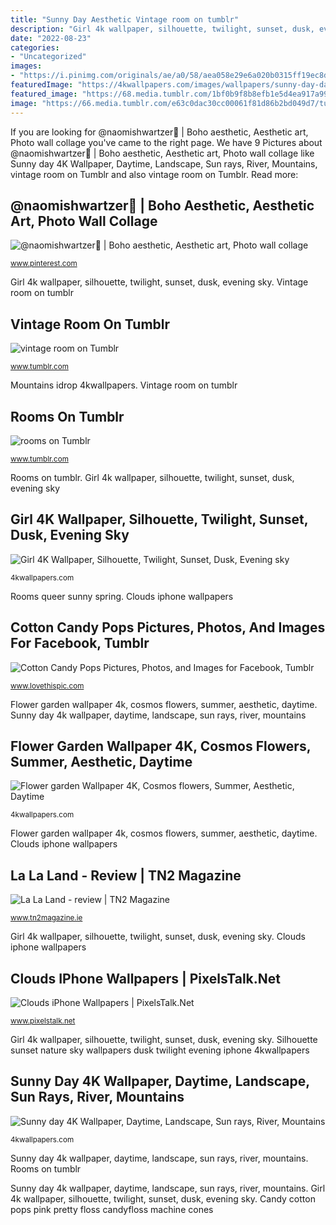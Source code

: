 ```yaml
---
title: "Sunny Day Aesthetic Vintage room on tumblr"
description: "Girl 4k wallpaper, silhouette, twilight, sunset, dusk, evening sky"
date: "2022-08-23"
categories:
- "Uncategorized"
images:
- "https://i.pinimg.com/originals/ae/a0/58/aea058e29e6a020b0315ff19ec8d7e80.jpg"
featuredImage: "https://4kwallpapers.com/images/wallpapers/sunny-day-daytime-landscape-sun-rays-river-mountains-5k-8k-1080x2400-572.jpg"
featured_image: "https://68.media.tumblr.com/1bf0b9f8b8efb1e5d4ea917a9924940f/tumblr_mrqpwe71ty1sc222qo1_400.jpg"
image: "https://66.media.tumblr.com/e63c0dac30cc00061f81d86b2bd049d7/tumblr_pqt2npCEAZ1tygycn_1280.jpg"
---
```


If you are looking for @naomishwartzer🌻 | Boho aesthetic, Aesthetic art, Photo wall collage you've came to the right page. We have 9 Pictures about @naomishwartzer🌻 | Boho aesthetic, Aesthetic art, Photo wall collage like Sunny day 4K Wallpaper, Daytime, Landscape, Sun rays, River, Mountains, vintage room on Tumblr and also vintage room on Tumblr. Read more:

## @naomishwartzer🌻 | Boho Aesthetic, Aesthetic Art, Photo Wall Collage

![@naomishwartzer🌻 | Boho aesthetic, Aesthetic art, Photo wall collage](https://i.pinimg.com/originals/ae/a0/58/aea058e29e6a020b0315ff19ec8d7e80.jpg "Cotton candy pops pictures, photos, and images for facebook, tumblr")

<small>www.pinterest.com</small>

Girl 4k wallpaper, silhouette, twilight, sunset, dusk, evening sky. Vintage room on tumblr

## Vintage Room On Tumblr

![vintage room on Tumblr](https://68.media.tumblr.com/1bf0b9f8b8efb1e5d4ea917a9924940f/tumblr_mrqpwe71ty1sc222qo1_400.jpg "Land film tn2 magazine")

<small>www.tumblr.com</small>

Mountains idrop 4kwallpapers. Vintage room on tumblr

## Rooms On Tumblr

![rooms on Tumblr](https://66.media.tumblr.com/e63c0dac30cc00061f81d86b2bd049d7/tumblr_pqt2npCEAZ1tygycn_1280.jpg "Rooms on tumblr")

<small>www.tumblr.com</small>

Rooms on tumblr. Girl 4k wallpaper, silhouette, twilight, sunset, dusk, evening sky

## Girl 4K Wallpaper, Silhouette, Twilight, Sunset, Dusk, Evening Sky

![Girl 4K Wallpaper, Silhouette, Twilight, Sunset, Dusk, Evening sky](https://4kwallpapers.com/images/wallpapers/girl-silhouette-twilight-sunset-dusk-evening-sky-1242x2688-333.jpg "Candy cotton pops pink pretty floss candyfloss machine cones")

<small>4kwallpapers.com</small>

Rooms queer sunny spring. Clouds iphone wallpapers

## Cotton Candy Pops Pictures, Photos, And Images For Facebook, Tumblr

![Cotton Candy Pops Pictures, Photos, and Images for Facebook, Tumblr](http://www.lovethispic.com/uploaded_images/44248-Cotton-Candy-Pops.jpg "Clouds iphone wallpapers")

<small>www.lovethispic.com</small>

Flower garden wallpaper 4k, cosmos flowers, summer, aesthetic, daytime. Sunny day 4k wallpaper, daytime, landscape, sun rays, river, mountains

## Flower Garden Wallpaper 4K, Cosmos Flowers, Summer, Aesthetic, Daytime

![Flower garden Wallpaper 4K, Cosmos flowers, Summer, Aesthetic, Daytime](https://4kwallpapers.com/images/wallpapers/flower-garden-cosmos-flowers-summer-aesthetic-daytime-5k-1920x1080-1234.jpg "Candy cotton pops pink pretty floss candyfloss machine cones")

<small>4kwallpapers.com</small>

Flower garden wallpaper 4k, cosmos flowers, summer, aesthetic, daytime. Clouds iphone wallpapers

## La La Land - Review | TN2 Magazine

![La La Land - review | TN2 Magazine](https://www.tn2magazine.ie/wp-content/uploads/2017/01/la-la-land.jpg "Land film tn2 magazine")

<small>www.tn2magazine.ie</small>

Girl 4k wallpaper, silhouette, twilight, sunset, dusk, evening sky. Clouds iphone wallpapers

## Clouds IPhone Wallpapers | PixelsTalk.Net

![Clouds iPhone Wallpapers | PixelsTalk.Net](https://www.pixelstalk.net/wp-content/uploads/2016/10/Puffy-White-Clouds-iphone-wallpaper.jpg "Cotton candy pops pictures, photos, and images for facebook, tumblr")

<small>www.pixelstalk.net</small>

Girl 4k wallpaper, silhouette, twilight, sunset, dusk, evening sky. Silhouette sunset nature sky wallpapers dusk twilight evening iphone 4kwallpapers

## Sunny Day 4K Wallpaper, Daytime, Landscape, Sun Rays, River, Mountains

![Sunny day 4K Wallpaper, Daytime, Landscape, Sun rays, River, Mountains](https://4kwallpapers.com/images/wallpapers/sunny-day-daytime-landscape-sun-rays-river-mountains-5k-8k-1080x2400-572.jpg "Vintage room on tumblr")

<small>4kwallpapers.com</small>

Sunny day 4k wallpaper, daytime, landscape, sun rays, river, mountains. Rooms on tumblr

Sunny day 4k wallpaper, daytime, landscape, sun rays, river, mountains. Girl 4k wallpaper, silhouette, twilight, sunset, dusk, evening sky. Candy cotton pops pink pretty floss candyfloss machine cones
